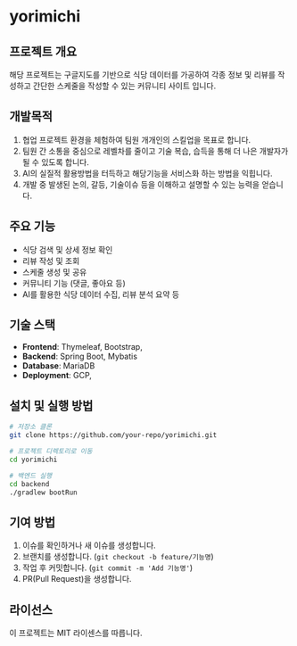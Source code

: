 # yorimichi

## 프로젝트 개요
해당 프로젝트는 구글지도를 기반으로 식당 데이터를 가공하여 각종 정보 및 리뷰를 작성하고 간단한 스케줄을 작성할 수 있는 커뮤니티 사이트 입니다.

## 개발목적
1. 협업 프로젝트 환경을 체험하여 팀원 개개인의 스킬업을 목표로 합니다.
2. 팀원 간 소통을 중심으로 레벨차를 줄이고 기술 복습, 습득을 통해 더 나은 개발자가 될 수 있도록 합니다.  
3. AI의 실질적 활용방법을 터득하고 해당기능을 서비스화 하는 방법을 익힙니다.
4. 개발 중 발생된 논의, 갈등, 기술이슈 등을 이해하고 설명할 수 있는 능력을 얻습니다.

## 주요 기능
- 식당 검색 및 상세 정보 확인
- 리뷰 작성 및 조회
- 스케줄 생성 및 공유
- 커뮤니티 기능 (댓글, 좋아요 등)
- AI를 활용한 식당 데이터 수집, 리뷰 분석 요약 등

## 기술 스택
- **Frontend**: Thymeleaf, Bootstrap, 
- **Backend**: Spring Boot, Mybatis
- **Database**: MariaDB
- **Deployment**: GCP,

## 설치 및 실행 방법
```bash
# 저장소 클론
git clone https://github.com/your-repo/yorimichi.git

# 프로젝트 디렉토리로 이동
cd yorimichi

# 백엔드 실행
cd backend
./gradlew bootRun
```

## 기여 방법
1. 이슈를 확인하거나 새 이슈를 생성합니다.
2. 브랜치를 생성합니다. (`git checkout -b feature/기능명`)
3. 작업 후 커밋합니다. (`git commit -m 'Add 기능명'`)
4. PR(Pull Request)을 생성합니다.

## 라이선스
이 프로젝트는 MIT 라이센스를 따릅니다.